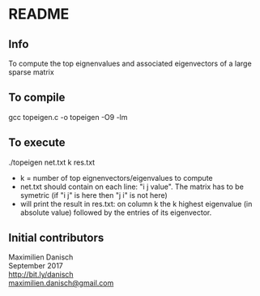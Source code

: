 # README

## Info

To compute the top eignenvalues and associated eigenvectors of a large sparse matrix


## To compile

gcc topeigen.c -o topeigen -O9 -lm

## To execute

./topeigen net.txt k res.txt
- k = number of top eignenvectors/eigenvalues to compute
- net.txt should contain on each line: "i j value". The matrix has to be symetric (if "i j" is here then "j i" is not here)
- will print the result in res.txt: on column k the k highest eigenvalue (in absolute value) followed by the entries of its eigenvector.


## Initial contributors

Maximilien Danisch  
September 2017  
http://bit.ly/danisch  
maximilien.danisch@gmail.com
